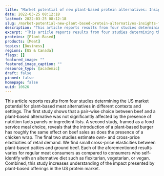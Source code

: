 ```yaml
---
title: "Market potential of new plant-based protein alternatives: Insights from four US consumer experiments"
date: 2022-03-25 08:12:18
lastmod: 2022-03-25 08:12:18
slug: /market-potential-new-plant-based-protein-alternatives-insights-four-us-consumer
description: "This article reports results from four studies determining the US market potential for plant-based meat alternatives in different contexts and settings. The first study shows that a pair-wise choice between beef and a plant-based alternative was not significantly affected by the presence of nutrition facts panels or ingredient lists. A second study, framed as a food service meal choice, reveals that the introduction of a plant-based burger has roughly the same effect on beef sales as does the presence of a chicken wrap."
excerpt: "This article reports results from four studies determining the US market potential for plant-based meat alternatives in different contexts and settings. The first study shows that a pair-wise choice between beef and a plant-based alternative was not significantly affected by the presence of nutrition facts panels or ingredient lists. A second study, framed as a food service meal choice, reveals that the introduction of a plant-based burger has roughly the same effect on beef sales as does the presence of a chicken wrap."
proteins: [Plant-Based]
products: [Meat]
topics: [Business]
regions: [US & Canada]
flags: []
featured_image: ""
featured_image_caption: ""
resource_type: [academic]
draft: false
pinned: false
homepage: false
uuid: 10626
---
```

This article reports results from four studies determining the US market
potential for plant-based meat alternatives in different contexts and
settings. The first study shows that a pair-wise choice between beef and
a plant-based alternative was not significantly affected by the presence
of nutrition facts panels or ingredient lists. A second study, framed as
a food service meal choice, reveals that the introduction of a
plant-based burger has roughly the same effect on beef sales as does the
presence of a chicken wrap. The final two studies estimate own- and
cross-price elasticities of retail demand. We find small cross-price
elasticities between plant-based patties and ground beef. Each of the
aforementioned results varies for regular meat consumers as compared to
consumers who self-identify with an alternative diet such as
flexitarian, vegetarian, or vegan. Combined, this study increases
understanding of the impact presented by plant-based offerings in the US
protein market.
